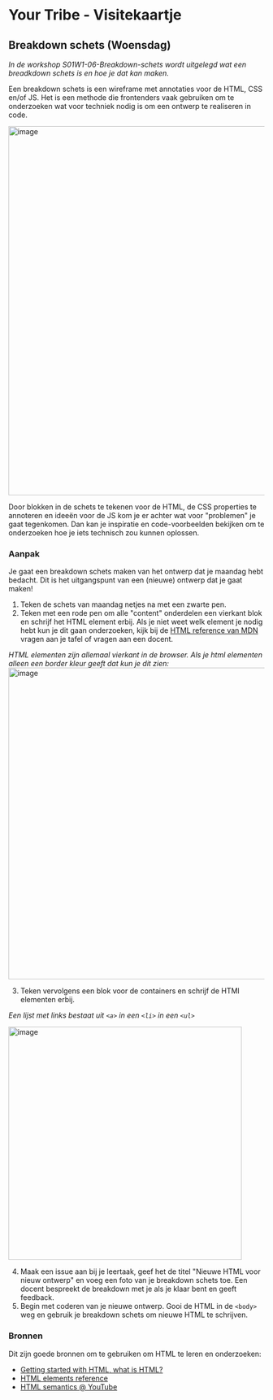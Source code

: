 # Your Tribe - Visitekaartje

## Breakdown schets (Woensdag)

_In de workshop S01W1-06-Breakdown-schets wordt uitgelegd wat een breadkdown schets is en hoe je dat kan maken._


Een breakdown schets is een wireframe met annotaties voor de HTML, CSS en/of JS. 
Het is een methode die frontenders vaak gebruiken om te onderzoeken wat voor techniek nodig is om een ontwerp te realiseren in code. 

<img width="726" alt="image" src="https://github.com/user-attachments/assets/0c22c346-5d03-4f0d-9072-cdd288868bdb">

Door blokken in de schets te tekenen voor de HTML, de CSS properties te annoteren en ideeën voor de JS kom je er achter wat voor "problemen" je gaat tegenkomen. Dan kan je inspiratie en code-voorbeelden bekijken om te onderzoeken hoe je iets technisch zou kunnen oplossen. 

### Aanpak

Je gaat een breakdown schets maken van het ontwerp dat je maandag hebt bedacht. Dit is het uitgangspunt van een (nieuwe) ontwerp dat je gaat maken!

1. Teken de schets van maandag netjes na met een zwarte pen.
2. Teken met een rode pen om alle "content" onderdelen een vierkant blok en schrijf het HTML element erbij. Als je niet weet welk element je nodig hebt kun je dit gaan onderzoeken, kijk bij de [HTML reference van MDN](https://developer.mozilla.org/en-US/docs/Web/HTML/Element) vragen aan je tafel of vragen aan een docent. 

_HTML elementen zijn allemaal vierkant in de browser. Als je html elementen alleen een border kleur geeft dat kun je dit zien:_
<img width="613" alt="image" src="https://github.com/user-attachments/assets/244151fd-c337-4c02-8c2f-3863a83a5259">

3. Teken vervolgens een blok voor de containers en schrijf de HTMl elementen erbij.

_Een lijst met links bestaat uit `<a>` in een `<li>` in een `<ul>`_

<img width="459" alt="image" src="https://github.com/user-attachments/assets/848281f7-e0cb-4c1c-9a41-f29193bc8935">

4. Maak een issue aan bij je leertaak, geef het de titel "Nieuwe HTML voor nieuw ontwerp" en voeg een foto van je breakdown schets toe. Een docent bespreekt de breakdown met je als je klaar bent en geeft feedback.
6. Begin met coderen van je nieuwe ontwerp. Gooi de HTML in de `<body>` weg en gebruik je breakdown schets om nieuwe HTML te schrijven. 



### Bronnen

Dit zijn goede bronnen om te gebruiken om HTML te leren en onderzoeken: 

- [Getting started with HTML, what is HTML?](https://developer.mozilla.org/en-US/docs/Learn/Getting_started_with_the_web/HTML_basics)
- [HTML elements reference](https://developer.mozilla.org/en-US/docs/Web/HTML/Element)
- [HTML semantics @ YouTube](https://www.youtube.com/watch?v=bOUhq46fd5g)





